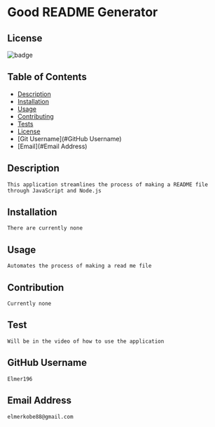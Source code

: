 # Good README Generator

  ## License
  ![badge](https://img.shields.io/badge/license-MIT-brightgreen)<br />

  ## Table of Contents
  - [Description](#Description)
  - [Installation](#Installation)
  - [Usage](#Usage)
  - [Contributing](#Contribution)
  - [Tests](#Test)
  - [License](#License)
  - [Git Username](#GitHub Username)
  - [Email](#Email Address)

  
  ## Description
    This application streamlines the process of making a README file through JavaScript and Node.js

  ## Installation
    There are currently none

  ## Usage
    Automates the process of making a read me file

  ## Contribution
    Currently none

  ## Test
    Will be in the video of how to use the application

  ## GitHub Username
    Elmer196

  ## Email Address
    elmerkobe88@gmail.com


